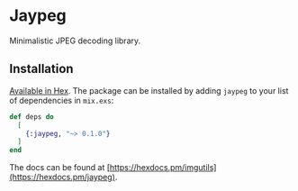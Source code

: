 # Jaypeg

Minimalistic JPEG decoding library.

## Installation

[Available in Hex](https://hex.pm/packages/jaypeg). The package can be installed
by adding `jaypeg` to your list of dependencies in `mix.exs`:

```elixir
def deps do
  [
    {:jaypeg, "~> 0.1.0"}
  ]
end
```

The docs can be found at
[https://hexdocs.pm/imgutils](https://hexdocs.pm/jaypeg).
